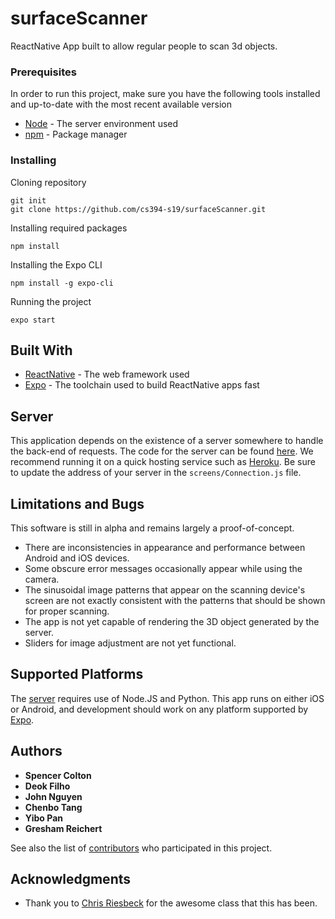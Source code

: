 # surfaceScanner

ReactNative App built to allow regular people to scan 3d objects.

### Prerequisites

In order to run this project, make sure you have the following tools installed and up-to-date with the most recent available version

* [Node](https://nodejs.org/en/download/) - The server environment used
* [npm](https://www.npmjs.com/get-npm) - Package manager

### Installing
Cloning repository

```
git init
git clone https://github.com/cs394-s19/surfaceScanner.git
```

Installing required packages
```
npm install
```

Installing the Expo CLI
```
npm install -g expo-cli
```

Running the project
```
expo start
```

## Built With

* [ReactNative](https://facebook.github.io/react-native/) - The web framework used
* [Expo](https://expo.io/learn) - The toolchain used to build ReactNative apps fast

## Server

This application depends on the existence of a server somewhere to handle the back-end of requests. The code for the server can be found [here](https://github.com/cs394-s19/surface-scanner-backend). We recommend running it on a quick hosting service such as [Heroku](https://www.heroku.com). Be sure to update the address of your server in the `screens/Connection.js` file.

## Limitations and Bugs
This software is still in alpha and remains largely a proof-of-concept.
* There are inconsistencies in appearance and performance between Android and iOS devices.
* Some obscure error messages occasionally appear while using the camera.
* The sinusoidal image patterns that appear on the scanning device's screen are not exactly consistent with the patterns that should be shown for proper scanning.
* The app is not yet capable of rendering the 3D object generated by the server.
* Sliders for image adjustment are not yet functional.

## Supported Platforms
The [server](https://github.com/cs394-s19/surface-scanner-backend) requires use of Node.JS and Python. This app runs on either iOS or Android, and development should work on any platform supported by [Expo](https://expo.io/).

## Authors

* **Spencer Colton**
* **Deok Filho** 
* **John Nguyen** 
* **Chenbo Tang** 
* **Yibo Pan** 
* **Gresham Reichert** 

See also the list of [contributors](https://github.com/cs394-s19/surfaceScanner/contributors) who participated in this project.

## Acknowledgments

* Thank you to [Chris Riesbeck](https://github.com/criesbeck) for the awesome class that this has been.

